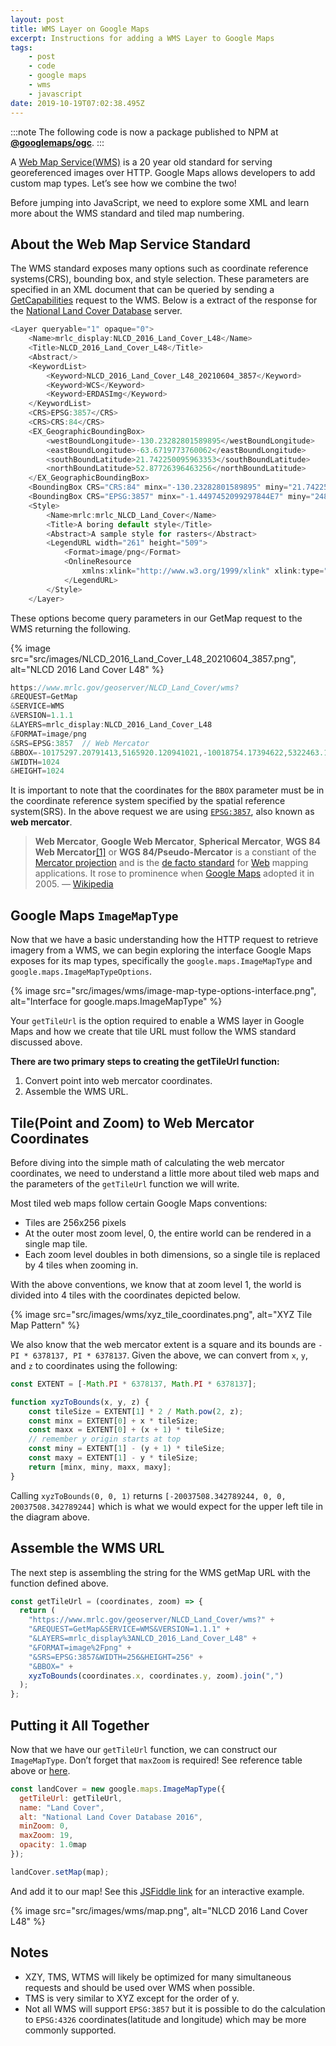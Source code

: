 ```yaml
---
layout: post
title: WMS Layer on Google Maps
excerpt: Instructions for adding a WMS Layer to Google Maps
tags:
    - post
    - code
    - google maps
    - wms
    - javascript
date: 2019-10-19T07:02:38.495Z
---
```


:::note 
The following code is now a package published to NPM at [**@googlemaps/ogc**](https://www.npmjs.com/package/@googlemaps/ogc).
:::

A [Web Map Service(WMS)](https://en.wikipedia.org/wiki/Web_Map_Service) is a 20 year old standard for serving georeferenced images over HTTP. Google Maps allows developers to add custom map types. Let’s see how we combine the two!

Before jumping into JavaScript, we need to explore some XML and learn more about the WMS standard and tiled map numbering.

## About the Web Map Service Standard

The WMS standard exposes many options such as coordinate reference systems(CRS), bounding box, and style selection. These parameters are specified in an XML document that can be queried by sending a [GetCapabilities](https://en.wikipedia.org/wiki/Web_Map_Service#Requests) request to the WMS. Below is a extract of the response for the [National Land Cover Database](https://www.mrlc.gov/data/nlcd-2016-land-cover-conus) server.

```js
<Layer queryable="1" opaque="0">
	<Name>mrlc_display:NLCD_2016_Land_Cover_L48</Name>
	<Title>NLCD_2016_Land_Cover_L48</Title>
	<Abstract/>
	<KeywordList>
		<Keyword>NLCD_2016_Land_Cover_L48_20210604_3857</Keyword>
		<Keyword>WCS</Keyword>
		<Keyword>ERDASImg</Keyword>
	</KeywordList>
	<CRS>EPSG:3857</CRS>
	<CRS>CRS:84</CRS>
	<EX_GeographicBoundingBox>
		<westBoundLongitude>-130.23282801589895</westBoundLongitude>
		<eastBoundLongitude>-63.6719773760062</eastBoundLongitude>
		<southBoundLatitude>21.742250095963353</southBoundLatitude>
		<northBoundLatitude>52.87726396463256</northBoundLatitude>
	</EX_GeographicBoundingBox>
	<BoundingBox CRS="CRS:84" minx="-130.23282801589895" miny="21.742250095963353" maxx="-63.6719773760062" maxy="52.87726396463256"/>
	<BoundingBox CRS="EPSG:3857" minx="-1.4497452099297844E7" miny="2480607.2664330592" maxx="-7087932.099297844" maxy="6960327.266433059"/>
	<Style>
		<Name>mrlc:mrlc_NLCD_Land_Cover</Name>
		<Title>A boring default style</Title>
		<Abstract>A sample style for rasters</Abstract>
		<LegendURL width="261" height="509">
			<Format>image/png</Format>
			<OnlineResource
				xmlns:xlink="http://www.w3.org/1999/xlink" xlink:type="simple" xlink:href="https://www.mrlc.gov/geoserver/ows?service=WMS&request=GetLegendGraphic&format=image%2Fpng&width=20&height=20&layer=mrlc_display%3ANLCD_2016_Land_Cover_L48"/>
			</LegendURL>
		</Style>
	</Layer>
```

These options become query parameters in our GetMap request to the WMS returning the following.

{% image src="src/images/NLCD_2016_Land_Cover_L48_20210604_3857.png", alt="NLCD 2016 Land Cover L48" %}

```js
https://www.mrlc.gov/geoserver/NLCD_Land_Cover/wms?
&REQUEST=GetMap
&SERVICE=WMS
&VERSION=1.1.1
&LAYERS=mrlc_display:NLCD_2016_Land_Cover_L48
&FORMAT=image/png
&SRS=EPSG:3857  // Web Mercator
&BBOX=-10175297.20791413,5165920.120941021,-10018754.17394622,5322463.154908929 // Coordinates in Web Mecator
&WIDTH=1024
&HEIGHT=1024
```

It is important to note that the coordinates for the `BBOX` parameter must be in the coordinate reference system specified by the spatial reference system(SRS). In the above request we are using [`EPSG:3857`](https://epsg.io/3857), also known as **web mercator**.

> **Web Mercator**, **Google Web Mercator**, **Spherical Mercator**, **WGS 84 Web Mercator**[\[1\]](https://en.wikipedia.org/wiki/Web_Mercator_projection#cite_note-1) or **WGS 84/Pseudo-Mercator** is a constiant of the [Mercator projection](https://en.wikipedia.org/wiki/Mercator_projection) and is the [de facto standard](https://en.wikipedia.org/wiki/De_facto_standard) for [Web](https://en.wikipedia.org/wiki/World_Wide_Web) mapping applications. It rose to prominence when [Google Maps](https://en.wikipedia.org/wiki/Google_Maps) adopted it in 2005. — [Wikipedia](https://en.wikipedia.org/wiki/Web_Mercator_projection)

## Google Maps `ImageMapType`

Now that we have a basic understanding how the HTTP request to retrieve imagery from a WMS, we can begin exploring the interface Google Maps exposes for its map types, specifically the `google.maps.ImageMapType` and `google.maps.ImageMapTypeOptions`.

{% image src="src/images/wms/image-map-type-options-interface.png", alt="Interface for google.maps.ImageMapType" %}

Your `getTileUrl` is the option required to enable a WMS layer in Google Maps and how we create that tile URL must follow the WMS standard discussed above.

**There are two primary steps to creating the getTileUrl function:**

1.  Convert point into web mercator coordinates.
2.  Assemble the WMS URL.

## Tile(Point and Zoom) to Web Mercator Coordinates

Before diving into the simple math of calculating the web mercator coordinates, we need to understand a little more about tiled web maps and the parameters of the `getTileUrl` function we will write.

Most tiled web maps follow certain Google Maps conventions:

*  Tiles are 256x256 pixels
*  At the outer most zoom level, 0, the entire world can be rendered in a single map tile.
*   Each zoom level doubles in both dimensions, so a single tile is replaced by 4 tiles when zooming in.

With the above conventions, we know that at zoom level 1, the world is divided into 4 tiles with the coordinates depicted below.

{% image src="src/images/wms/xyz_tile_coordinates.png", alt="XYZ Tile Map Pattern" %}

We also know that the web mercator extent is a square and its bounds are `-PI * 6378137, PI * 6378137`. Given the above, we can convert from `x`, `y`, and `z` to coordinates using the following:

```js
const EXTENT = [-Math.PI * 6378137, Math.PI * 6378137];

function xyzToBounds(x, y, z) {
    const tileSize = EXTENT[1] * 2 / Math.pow(2, z);
    const minx = EXTENT[0] + x * tileSize;
    const maxx = EXTENT[0] + (x + 1) * tileSize;
    // remember y origin starts at top
    const miny = EXTENT[1] - (y + 1) * tileSize;
    const maxy = EXTENT[1] - y * tileSize;
    return [minx, miny, maxx, maxy];
}
```

Calling `xyzToBounds(0, 0, 1)` returns `[-20037508.342789244, 0, 0, 20037508.342789244]` which is what we would expect for the upper left tile in the diagram above.

## Assemble the WMS URL

The next step is assembling the string for the WMS getMap URL with the function defined above.

```js
const getTileUrl = (coordinates, zoom) => {
  return (
    "https://www.mrlc.gov/geoserver/NLCD_Land_Cover/wms?" +
    "&REQUEST=GetMap&SERVICE=WMS&VERSION=1.1.1" +
    "&LAYERS=mrlc_display%3ANLCD_2016_Land_Cover_L48" +
    "&FORMAT=image%2Fpng" +
    "&SRS=EPSG:3857&WIDTH=256&HEIGHT=256" +
    "&BBOX=" +
    xyzToBounds(coordinates.x, coordinates.y, zoom).join(",")
  );
};
```

## Putting it All Together

Now that we have our `getTileUrl` function, we can construct our `ImageMapType`. Don’t forget that `maxZoom` is required! See reference table above or [here](https://developers.google.com/maps/documentation/javascript/reference).

```js
const landCover = new google.maps.ImageMapType({
  getTileUrl: getTileUrl,
  name: "Land Cover",
  alt: "National Land Cover Database 2016",
  minZoom: 0,
  maxZoom: 19,
  opacity: 1.0map
});

landCover.setMap(map);
```

And add it to our map! See this [JSFiddle link](https://jsfiddle.net/jwpoehnelt/1ph0wen3) for an interactive example.

{% image src="src/images/wms/map.png", alt="NLCD 2016 Land Cover L48" %}

## Notes

*   XZY, TMS, WTMS will likely be optimized for many simultaneous requests and should be used over WMS when possible.
*   TMS is very similar to XYZ except for the order of y.
*   Not all WMS will support `EPSG:3857` but it is possible to do the calculation to `EPSG:4326` coordinates(latitude and longitude) which may be more commonly supported.
